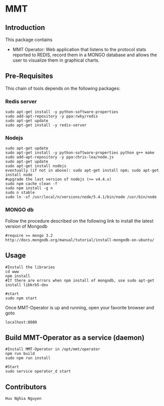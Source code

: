 # MMT 

## Introduction
This package contains

 * MMT Operator: Web application that listens to the protocol stats reported to REDIS, record them in a MONGO database and allows the user to visualize them in graphical charts. 

## Pre-Requisites

This chain of tools depends on the following packages:

### Redis server

    sudo apt-get install -y python-software-properties
    sudo add-apt-repository -y ppa:rwky/redis
    sudo apt-get update
    sudo apt-get install -y redis-server

### Nodejs 


    sudo apt-get update
    sudo apt-get install -y python-software-properties python g++ make
    sudo add-apt-repository -y ppa:chris-lea/node.js
    sudo apt-get update
    sudo apt-get install nodejs
    eventually (if not in above): sudo apt-get install npm; sudo apt-get install node
    #upgrade the last version of nodejs (>= v4.4.x)
    sudo npm cache clean -f
    sudo npm install -g n
    sudo n stable
    sudo ln -sf /usr/local/n/versions/node/5.4.1/bin/node /usr/bin/node

### MONGO db

Follow the procedure described on the following link to install the latest version of Mongodb

    #require >= mongo 3.2
    http://docs.mongodb.org/manual/tutorial/install-mongodb-on-ubuntu/

## Usage

    #Install the libraries
    cd www
    npm install
    #If there are errors when npm install of mongodb, use sudo apt-get install libkrb5-dev
    
    #start
    sudo npm start
    

Once MMT-Operator is up and running, open your favorite browser and goto

    localhost:8080

## Build MMT-Operator as a service (daemon)

    #Install MMT-Operator in /opt/mmt/operator
    npm run build
    sudo npm run install

    #Start
    sudo service operator_d start

## Contributors

    Huu Nghia Nguyen
